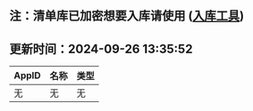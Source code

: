 ## 注：清单库已加密想要入库请使用 ([入库工具](https://github.com/BlankTMing/ManifestAutoUpdate/releases))

## 更新时间：2024-09-26 13:35:52
| AppID | 名称 | 类型  |
| :-------------------- | :----------------------------- | :----------- |
| 无 | 无 | 无 |

